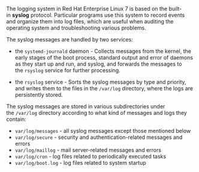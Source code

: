 
The logging system in Red Hat Enterprise Linux 7 is based on the built-in **syslog** protocol. Particular programs use this system to record events and organize them into log files, which are useful when auditing the operating system and troubleshooting various problems.

The syslog messages are handled by two services:

- the `systemd-journald` daemon - Collects messages from the kernel, the early stages of the boot process, standard output and error of daemons as they start up and run, and syslog, and forwards the messages to the `rsyslog` service for further processing.

- the `rsyslog` service - Sorts the syslog messages by type and priority, and writes them to the files in the `/var/log` directory, where the logs are persistently stored.

The syslog messages are stored in various subdirectories under the `/var/log` directory according to what kind of messages and logs they contain:

- `var/log/messages` - all syslog messages except those mentioned below
- `var/log/secure` - security and authentication-related messages and errors
- `var/log/maillog` - mail server-related messages and errors
- `var/log/cron` - log files related to periodically executed tasks
- `var/log/boot.log` - log files related to system startup



